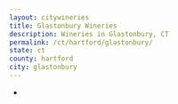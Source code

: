 ```yaml
---
layout: citywineries
title: Glastonbury Wineries
description: Wineries in Glastonbury, CT
permalink: /ct/hartford/glastonbury/
state: ct
county: hartford
city: glastonbury
---
```

-
